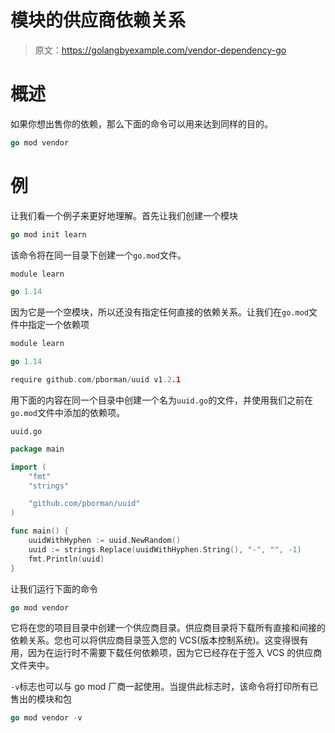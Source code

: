 # 模块的供应商依赖关系

> 原文：<https://golangbyexample.com/vendor-dependency-go>

# **概述**

如果你想出售你的依赖，那么下面的命令可以用来达到同样的目的。

```go
go mod vendor
```

# **例**

让我们看一个例子来更好地理解。首先让我们创建一个模块

```go
go mod init learn
```

该命令将在同一目录下创建一个`go.mod`文件。

```go
module learn

go 1.14
```

因为它是一个空模块，所以还没有指定任何直接的依赖关系。让我们在`go.mod`文件中指定一个依赖项

```go
module learn

go 1.14

require github.com/pborman/uuid v1.2.1
```

用下面的内容在同一个目录中创建一个名为`uuid.go`的文件，并使用我们之前在`go.mod`文件中添加的依赖项。

`uuid.go`

```go
package main

import (
	"fmt"
	"strings"

	"github.com/pborman/uuid"
)

func main() {
	uuidWithHyphen := uuid.NewRandom()
	uuid := strings.Replace(uuidWithHyphen.String(), "-", "", -1)
	fmt.Println(uuid)
}
```

让我们运行下面的命令

```go
go mod vendor
```

它将在您的项目目录中创建一个供应商目录。供应商目录将下载所有直接和间接的依赖关系。您也可以将供应商目录签入您的 VCS(版本控制系统)。这变得很有用，因为在运行时不需要下载任何依赖项，因为它已经存在于签入 VCS 的供应商文件夹中。

`-v`标志也可以与 go mod 厂商一起使用。当提供此标志时，该命令将打印所有已售出的模块和包

```go
go mod vendor -v
```